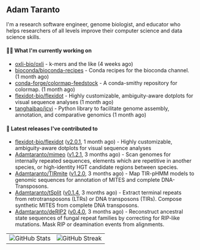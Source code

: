## Adam Taranto

I'm a research software engineer, genome biologist, and educator who helps researchers of all levels
improve their computer science and data science skills.

#### 👩‍💻 What I'm currently working on

- [oxli-bio/oxli](https://github.com/oxli-bio/oxli) - k-mers and the like (4 weeks ago)
- [bioconda/bioconda-recipes](https://github.com/bioconda/bioconda-recipes) - Conda recipes for the bioconda channel. (1 month ago)
- [conda-forge/colormap-feedstock](https://github.com/conda-forge/colormap-feedstock) - A conda-smithy repository for colormap. (1 month ago)
- [flexidot-bio/flexidot](https://github.com/flexidot-bio/flexidot) - Highly customizable, ambiguity-aware dotplots for visual sequence analyses (1 month ago)
- [tanghaibao/jcvi](https://github.com/tanghaibao/jcvi) - Python library to facilitate genome assembly, annotation, and comparative genomics (1 month ago)

#### 🔭 Latest releases I've contributed to

- [flexidot-bio/flexidot](https://github.com/flexidot-bio/flexidot) ([v2.0.1](https://github.com/flexidot-bio/flexidot/releases/tag/v2.0.1), 1 month ago) - Highly customizable, ambiguity-aware dotplots for visual sequence analyses
- [Adamtaranto/mimeo](https://github.com/Adamtaranto/mimeo) ([v1.2.1](https://github.com/Adamtaranto/mimeo/releases/tag/v1.2.1), 3 months ago) - Scan genomes for internally repeated sequences, elements which are repetitive in another species, or high-identity HGT candidate regions between species.
- [Adamtaranto/TIRmite](https://github.com/Adamtaranto/TIRmite) ([v1.2.0](https://github.com/Adamtaranto/TIRmite/releases/tag/v1.2.0), 3 months ago) - Map TIR-pHMM models to genomic sequences for annotation of MITES and complete DNA-Transposons.
- [Adamtaranto/tSplit](https://github.com/Adamtaranto/tSplit) ([v0.1.4](https://github.com/Adamtaranto/tSplit/releases/tag/v0.1.4), 3 months ago) - Extract terminal repeats from retrotransposons (LTRs) or DNA transposons (TIRs). Compose synthetic MITES from complete DNA transposons.
- [Adamtaranto/deRIP2](https://github.com/Adamtaranto/deRIP2) ([v0.4.0](https://github.com/Adamtaranto/deRIP2/releases/tag/v0.4.0), 3 months ago) - Reconstruct ancestral state sequences of fungal repeat families by correcting for RIP-like mutations. Mask RIP or deamination events from alignments.

<table>
  <tr style="border: none">
    <td valign="top" style="border: none">
      <img src="https://github-readme-stats.vercel.app/api?username=adamtaranto&rank_icon=percentile&show_icons=true&theme=transparent" alt="GitHub Stats" />
    </td>
    <td valign="top" style="border: none">
      <img src="https://github-readme-streak-stats.herokuapp.com?user=adamtaranto&mode=weekly&theme=transparent" alt="GitHub Streak" />
    </td>
  </tr>
</table>